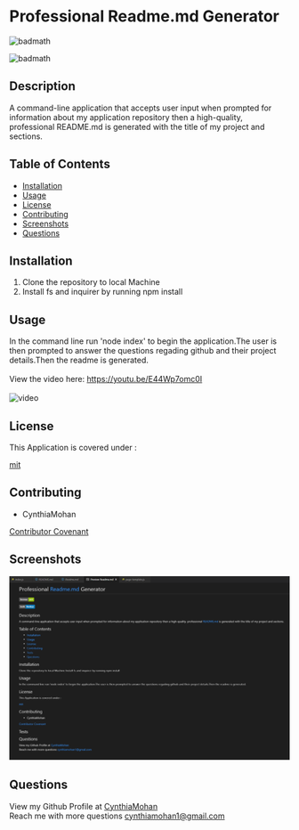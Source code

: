 # Professional Readme.md Generator


![badmath](https://img.shields.io/static/v1?label=license&message=mit&color=green)

![badmath](https://img.shields.io/static/v1?label=tech&message=Nodejs&color=informational)

## Description
A command-line application that accepts user input when prompted for information about my application repository then a high-quality, professional README.md is generated with the title of my project and sections. 

## Table of Contents 

* [Installation](#installation)
* [Usage](#usage)
* [License](#license)
* [Contributing](#contributing)
* [Screenshots](#screenshots)
* [Questions](#questions)


## Installation
1. Clone the repository to local Machine 
2. Install fs and inquirer by running npm install 

## Usage 
In the command line run 'node index' to begin the application.The user is then prompted to answer the questions regading github and their project details.Then the readme is generated.
<br />
<br />
View the video here: https://youtu.be/E44Wp7omc0I
<br />
<br />
![video](./gif/video.gif)

## License

This Application is covered under : 

[mit](https://choosealicense.com/licenses/mit)
<br />


## Contributing

* CynthiaMohan<br />


[Contributor Covenant](https://www.contributor-covenant.org/)

## Screenshots
![Screenshot](./images/screenshot.png)

## Questions
View my Github Profile at [CynthiaMohan](http://github.com/CynthiaMohan)
<br />
Reach me with more questions <cynthiamohan1@gmail.com>


